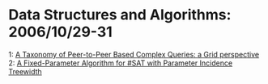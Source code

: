 # Data Structures and Algorithms: 2006/10/29-31  
1: [A Taxonomy of Peer-to-Peer Based Complex Queries: a Grid perspective](https://doi.org/10.48550/arXiv.cs/0610163)  
2: [A Fixed-Parameter Algorithm for #SAT with Parameter Incidence Treewidth](https://doi.org/10.48550/arXiv.cs/0610174)  